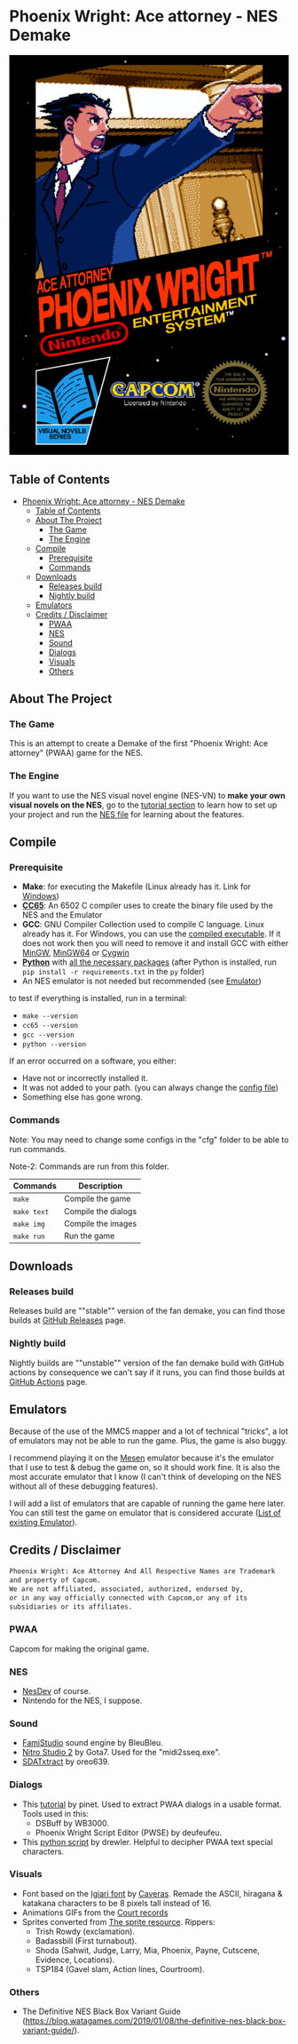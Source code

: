 # Phoenix Wright: Ace attorney - NES Demake

<div align="center">
  <img src="data/cartridge/cover_front.png" alt="Phoenix Wright: Ace attorney Demake cartridge">
</div>

## Table of Contents

- [Phoenix Wright: Ace attorney - NES Demake](#phoenix-wright-ace-attorney---nes-demake)
  - [Table of Contents](#table-of-contents)
  - [About The Project](#about-the-project)
    - [The Game](#the-game)
    - [The Engine](#the-engine)
  - [Compile](#compile)
    - [Prerequisite](#prerequisite)
    - [Commands](#commands)
  - [Downloads](#downloads)
    - [Releases build](#releases-build)
    - [Nightly build](#nightly-build)
  - [Emulators](#emulators)
  - [Credits / Disclaimer](#credits--disclaimer)
    - [PWAA](#pwaa)
    - [NES](#nes)
    - [Sound](#sound)
    - [Dialogs](#dialogs)
    - [Visuals](#visuals)
    - [Others](#others)

## About The Project

### The Game

This is an attempt to create a Demake of the first "Phoenix Wright: Ace attorney" (PWAA) game for the NES.

### The Engine

If you want to use the NES visual novel engine (NES-VN) to **make your own visual novels on the NES**, go to the [tutorial section](tutorial/) to learn how to set up your project and run the [NES file](tuto.nes) for learning about the features.

## Compile

### Prerequisite

- **Make**: for executing the Makefile
  (Linux already has it. Link for [Windows](https://gnuwin32.sourceforge.net/packages/make.htm))
- [**CC65**](https://github.com/cc65/cc65): An 6502 C compiler uses to create the binary file used by the NES and the Emulator
- **GCC**: GNU Compiler Collection used to compile C language.
  Linux already has it.
  For Windows, you can use the [compiled executable](c/a.exe).
  If it does not work then you will need to remove it and install GCC with either
  [MinGW](https://sourceforge.net/projects/mingw/files/Installer/mingw-get-setup.exe/download),
  [MinGW64](https://www.mingw-w64.org/) or
  [Cygwin](https://sourceware.org/cygwin/)
- [**Python**](https://www.python.org/) with [all the necessary packages](py/requirements.txt) (after Python is installed, run `pip install -r requirements.txt` in the `py` folder)
- An NES emulator is not needed but recommended (see [Emulator](#emulators))

to test if everything is installed, run in a terminal:

- `make --version`
- `cc65 --version`
- `gcc --version`
- `python --version`

If an error occurred on a software, you either:

- Have not or incorrectly installed it.
- It was not added to your path. (you can always change the [config file](cfg/make_default.cfg))
- Something else has gone wrong.


### Commands

Note: You may need to change some configs in the "cfg" folder to be able to run commands.

Note-2: Commands are run from this folder.

| Commands    | Description         |
|-------------|---------------------|
| `make`      | Compile the game    |
| `make text` | Compile the dialogs |
| `make img`  | Compile the images  |
| `make run`  | Run the game        |

## Downloads

### Releases build

Releases build are ""stable"" version of the fan demake,
you can find those builds at [GitHub Releases](https://github.com/Safyrus/NES_PWAA/releases) page.

### Nightly build

Nightly builds are ""unstable""
version of the fan demake build with GitHub actions by consequence we can't say if it runs,
you can find those builds at [GitHub Actions](https://github.com/Safyrus/NES_PWAA/actions/workflows/build-nes.yaml) page.


## Emulators

Because of the use of the MMC5 mapper and a lot of technical "tricks",
a lot of emulators may not be able to run the game.
Plus, the game is also buggy.

I recommend
playing it on the [Mesen](https://www.mesen.ca/) emulator
because it's the emulator that I use to test & debug the game on,
so it should work fine.
It is also the most accurate emulator that I know
(I can't think of developing on the NES without all of these debugging features).

I will add a list of emulators that are capable of running the game here later.
You can still test the game on emulator that is considered accurate
([List of existing Emulator](https://emulation.gametechwiki.com/index.php/Nintendo_Entertainment_System_emulators)). 

## Credits / Disclaimer

```
Phoenix Wright: Ace Attorney And All Respective Names are Trademark and property of Capcom.
We are not affiliated, associated, authorized, endorsed by,
or in any way officially connected with Capcom,or any of its subsidiaries or its affiliates.
```

### PWAA

Capcom for making the original game.

### NES

- [NesDev](https://www.nesdev.org/wiki/Nesdev_Wiki) of course.
- Nintendo for the NES, I suppose.

### Sound

- [FamiStudio](https://famistudio.org) sound engine by BleuBleu.
- [Nitro Studio 2](https://gota7.github.io/NitroStudio2/) by Gota7. Used for the "midi2sseq.exe".
- [SDATxtract](https://github.com/Oreo639/sdatxtract) by oreo639.

### Dialogs

- This [tutorial](https://gbatemp.net/threads/debuting-10-years-of-phoenix-wright-ace-attorney-script-editor-0-2-1.487226/) by pinet. Used to extract PWAA dialogs in a usable format. Tools used in this:
  - DSBuff by WB3000.
  - Phoenix Wright Script Editor (PWSE) by deufeufeu.
- This [python script](https://github.com/drewler/pwse/blob/master/scriptutils.py) by drewler. Helpful to decipher PWAA text special characters.

### Visuals

- Font based on the [Igiari font](https://caveras.net/#igiari) by [Caveras](https://caveras.net/). Remade the ASCII, hiragana & katakana characters to be 8 pixels tall instead of 16.
- Animations GIFs from the [Court records](court-records.net)
- Sprites converted from [The sprite resource](https://www.spriters-resource.com/ds_dsi/phoenixwrightaceattorney/). Rippers:
  - Trish Rowdy (exclamation).
  - Badassbill (First turnabout).
  - Shoda (Sahwit, Judge, Larry, Mia, Phoenix, Payne, Cutscene, Evidence, Locations).
  - TSP184 (Gavel slam, Action lines, Courtroom).

### Others

- The Definitive NES Black Box Variant Guide (https://blog.watagames.com/2019/01/08/the-definitive-nes-black-box-variant-guide/).
